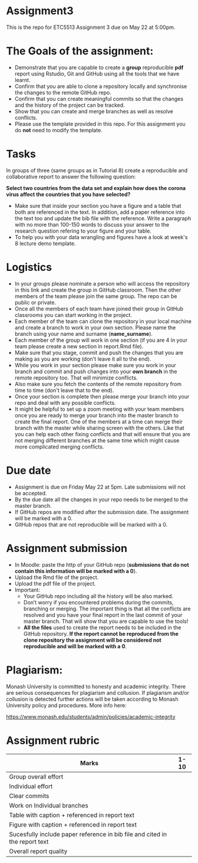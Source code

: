 # Assignment3

This is the repo for ETC5513 Assignment 3 due on May 22 at 5:00pm.

# The Goals of the assignment:

- Demonstrate that you are capable to create a **group** reproducible **pdf** report using Rstudio, Git and GitHub using all the tools that we have learnt.
- Confirm that you are able to clone a repository locally and synchronise the changes to the remote GitHub repo.
- Confirm that you can create meaningful commits so that the changes and the history of the project can be tracked.
- Show that you can create and merge branches as well as resolve conflicts.
- Please use the template provided in this repo. For this assignment you do **not** need to modify the template.


# Tasks 

In groups of three (same groups as in Tutorial 8) create a reproducible and collaborative report to answer the following question:

**Select two countries from the data set and explain how does the corona virus affect the countries that you have selected?** 

- Make sure that inside your section you have a figure and a table that both are referenced in the text. In addition, add a paper reference into the text too and update the bib file with the reference. Write a paragraph with no more than 100-150 words to discuss your answer to the research question refering to your figure and your table.
- To help you with your data wrangling and figures have a look at week's 8 lecture demo template. 

# Logistics
- In your groups please nominate a person who will access the repository in this link and create the group in GitHub classroom. Then the other members of the team please join the same group. The repo can be public or private. 
- Once all the members of each team have joined their group in GitHub classrooms you can start working in the project.
- Each member of the team can clone the repository in your local machine and create a branch to work in your own section. Please name the branch using your name and surname (**name_surname**).
- Each member of the group will work in one section (if you are 4 in your team please create a new section in report.Rmd file).
- Make sure that you stage, commit and push the changes that you are making as you are working (don't leave it all to the end).
- While you work in your section please make sure you work in your branch and  commit and push changes into your **own branch** in the remote repository too. That will minimize conflicts.
- Also make sure you fetch the contents of the remote repository from time to time (don't leave that to the end).
- Once your section is complete then please merge your branch into your repo and deal with any possible conflicts. 
- It might be helpful to set up a zoom meeting with your team members once you are ready to merge your branch into the master branch to create the final report. One of the members at a time can merge their branch with the master while sharing screen with the others. Like that you can help each other fixing conflicts and that will ensure that you are not merging different branches at the same time which might cause more complicated merging conflicts.


# Due date

- Assignment is due on Friday May 22 at 5pm. Late submissions will not be accepted.
- By the due date all the changes in your repo needs to be merged to the master branch.
- If GitHub repos are modified after the submission date. The assignment will be marked with a 0.
- GitHub repos that are not reproducible will be marked with a 0.
 
 # Assignment submission 

- In Moodle: paste the http of your GitHub repo (**submissions that do not contain this information will be marked with a 0**).
- Upload the Rmd file of the project.
- Upload the pdf file of the project.
- Important:
    - Your GitHub repo including all the history will be also marked. 
    - Don’t worry if you encountered problems during the commits, branching or merging. The important thing is that all the conflicts are resolved and you have your final report in the last commit of your master branch. That will show that you are capable to use the tools!
    - **All the files** used to create the report needs to be included in the GitHub repository. **If the report cannot be reproduced from the clone repository the assignment will be considered not reproducible and will be marked with a 0**.
      
 # Plagiarism: 

Monash University is committed to honesty and academic integrity. There are serious consequences for plagiarism and collusion. If plagiarism and/or collusion is detected further actions will be taken according to Monash University policy and procedures. More info here:

https://www.monash.edu/students/admin/policies/academic-integrity


# Assignment rubric

|Marks                     |1-10 |
|--------------------------|:---:|
| Group overall effort     |     | 
| Individual effort        |     | 
| Clear commits            |     | 
| Work on Individual branches|     |  
| Table with caption + referenced in report text       |     |
| Figure with caption  + referenced in report text    |     |
| Sucesfully include paper reference in bib file and cited in the report text   |     |
| Overall report quality   |     |






